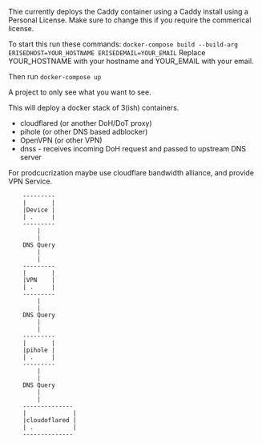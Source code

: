 Thie currently deploys the Caddy container using a Caddy install using a Personal License. 
Make sure to change this if you require the commerical license.


To start this run these commands:
`docker-compose build --build-arg ERISEDHOST=YOUR_HOSTNAME ERISEDEMAIL=YOUR_EMAIL`
Replace YOUR_HOSTNAME with your hostname and YOUR_EMAIL with your email.

Then run `docker-compose up`


















A project to only see what you want to see.

This will deploy a docker stack of 3(ish) containers. 

* cloudflared (or another DoH/DoT proxy)
* pihole (or other DNS based adblocker)
* OpenVPN (or other VPN)
* dnss - receives incoming DoH request and passed to upstream DNS server


For prodcucrization maybe use cloudflare bandwidth alliance, and provide VPN Service.

        ---------
        |       |
        |Device |
        | .     |
        ---------
            |
            |
        DNS Query
            |
            |
        ---------
        |       |
        |VPN    |
        | .     |
        ---------
            |
            |
        DNS Query
            |
            |
        ---------
        |       |
        |pihole |
        | .     |
        ---------   
            |
            |
        DNS Query
            |
            |
        --------------
        |             |
        |cloudoflared |
        | .           |
        --------------
